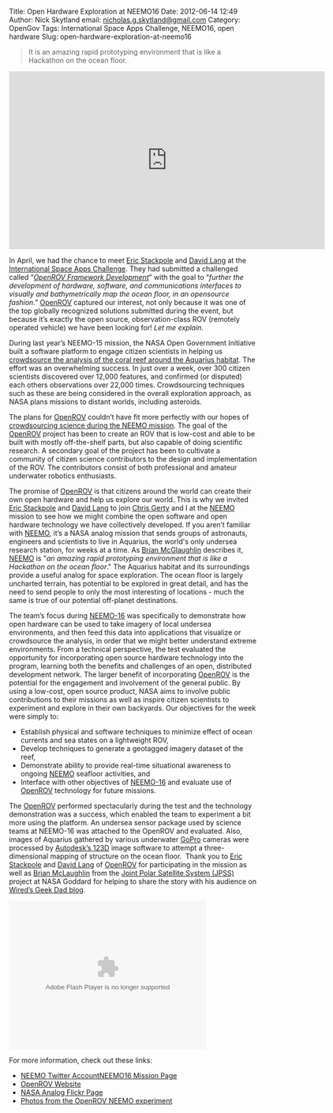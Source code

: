 Title: Open Hardware Exploration at NEEMO16
Date: 2012-06-14 12:49
Author: Nick Skytland
email: nicholas.g.skytland@gmail.com
Category: OpenGov
Tags: International Space Apps Challenge, NEEMO16, open hardware
Slug: open-hardware-exploration-at-neemo16

> It is an amazing rapid prototyping environment that is like a
> Hackathon on the ocean floor.

<iframe src="http://player.vimeo.com/video/44088059?portrait=0&amp;color=ff9933" width="640" height="360" frameborder="0" webkitallowfullscreen mozallowfullscreen allowfullscreen></iframe>

In April, we had the chance to meet [Eric Stackpole][] and [David
Lang][] at the [International Space Apps Challenge][]. They had
submitted a challenged called “*[OpenROV Framework Development][]*” with
the goal to “*further the development of hardware, software, and
communications interfaces to visually and bathymetrically map the ocean
floor, in an opensource fashion*.” [OpenROV][] captured our interest,
not only because it was one of the top globally recognized solutions
submitted during the event, but because it’s exactly the open source,
observation-class ROV (remotely operated vehicle) we have been looking
for! *Let me explain.*

During last year’s NEEMO-15 mission, the NASA Open Government Initiative
built a software platform to engage citizen scientists in helping us
[crowdsource the analysis of the coral reef around the Aquarius
habitat][]. The effort was an overwhelming success. In just over a week,
over 300 citizen scientists discovered over 12,000 features, and
confirmed (or disputed) each others observations over 22,000 times.
Crowdsourcing techniques such as these are being considered in the
overall exploration approach, as NASA plans missions to distant worlds,
including asteroids.

The plans for [OpenROV][] couldn’t have fit more perfectly with our
hopes of [crowdsourcing science during the NEEMO mission][]. The goal of
the [OpenROV][] project has been to create an ROV that is low-cost and
able to be built with mostly off-the-shelf parts, but also capable of
doing scientific research. A secondary goal of the project has been to
cultivate a community of citizen science contributors to the design and
implementation of the ROV. The contributors consist of both professional
and amateur underwater robotics enthusiasts.

The promise of [OpenROV][] is that citizens around the world can create
their own open hardware and help us explore our world. This is why we
invited [Eric Stackpole][] and [David Lang][] to join [Chris Gerty][]
and I at the [NEEMO][] mission to see how we might combine the open
software and open hardware technology we have collectively developed. If
you aren’t familiar with [NEEMO][], it’s a NASA analog mission that
sends groups of astronauts, engineers and scientists to live in
Aquarius, the world's only undersea research station, for weeks at a
time. As [Brian McGlaughlin][] describes it, [NEEMO][] is "*an amazing
rapid prototyping environment that is like a Hackathon on the ocean
floor*." The Aquarius habitat and its surroundings provide a useful
analog for space exploration. The ocean floor is largely uncharted
terrain, has potential to be explored in great detail, and has the need
to send people to only the most interesting of locations - much the same
is true of our potential off-planet destinations.

The team’s focus during [NEEMO-16][NEEMO] was specifically to
demonstrate how open hardware can be used to take imagery of local
undersea environments, and then feed this data into applications that
visualize or crowdsource the analysis, in order that we might better
understand extreme environments. From a technical perspective, the test
evaluated the opportunity for incorporating open source hardware
technology into the program, learning both the benefits and challenges
of an open, distributed development network. The larger benefit of
incorporating [OpenROV][] is the potential for the engagement and
involvement of the general public. By using a low-cost, open source
product, NASA aims to involve public contributions to their missions as
well as inspire citizen scientists to experiment and explore in their
own backyards. Our objectives for the week were simply to:

-   Establish physical and software techniques to minimize effect of
    ocean currents and sea states on a lightweight ROV,
-   Develop techniques to generate a geotagged imagery dataset of the
    reef,
-   Demonstrate ability to provide real-time situational awareness to
    ongoing [NEEMO][] seafloor activities, and
-   Interface with other objectives of [NEEMO-16][NEEMO] and evaluate
    use of [OpenROV][] technology for future missions.

The [OpenROV][] performed spectacularly during the test and the
technology demonstration was a success, which enabled the team to
experiment a bit more using the platform. An undersea sensor package
used by science teams at NEEMO-16 was attached to the OpenROV and
evaluated. Also, images of Aquarius gathered by various underwater
[GoPro][] cameras were processed by [Autodesk’s 123D][] image software
to attempt a three-dimensional mapping of structure on the ocean floor.
 Thank you to [Eric Stackpole][] and [David Lang][] of [OpenROV][1] for
participating in the mission as well as [Brian McLaughlin][Brian
McGlaughlin] from the [Joint Polar Satellite System (JPSS)][] project at
NASA Goddard for helping to share the story with his audience on
[Wired’s Geek Dad blog][].

<p>
<object width="640" height="420">
<param name="flashvars" value="offsite=true⟨=en-us&amp;page_show_url=%2Fphotos%2Fspaceappschallenge%2Fsets%2F72157630065411827%2Fshow%2F&amp;page_show_back_url=%2Fphotos%2Fspaceappschallenge%2Fsets%2F72157630065411827%2F&amp;set_id=72157630065411827&amp;jump_to="></param><param name="movie" value="http://www.flickr.com/apps/slideshow/show.swf?v=109615"></param><param name="allowFullScreen" value="true"></param>

<embed type="application/x-shockwave-flash" src="http://www.flickr.com/apps/slideshow/show.swf?v=109615" allowfullscreen="true" flashvars="offsite=true⟨=en-us&amp;page_show_url=%2Fphotos%2Fspaceappschallenge%2Fsets%2F72157630065411827%2Fshow%2F&amp;page_show_back_url=%2Fphotos%2Fspaceappschallenge%2Fsets%2F72157630065411827%2F&amp;set_id=72157630065411827&amp;jump_to=" width="400" height="300">
</embed>
</object>
</p>
For more information, check out these links:

-   [NEEMO Twitter Account][][NEEMO16 Mission Page][NEEMO]
-   [OpenROV Website][OpenROV]
-   [NASA Analog Flickr Page][]
-   [Photos from the OpenROV NEEMO experiment][]

 

  [Eric Stackpole]: http://twitter.com/#!/Eerrp
  [David Lang]: http://twitter.com/#!/davidtlang
  [International Space Apps Challenge]: http://spaceappschallenge.org
  [OpenROV Framework Development]: http://spaceappschallenge.org/challenge/openrov-framework-development
  [OpenROV]: http://openrov.com/
  [crowdsource the analysis of the coral reef around the Aquarius
  habitat]: http://open.nasa.gov/blog/2011/11/01/a-standing-army-of-virtual-aquanauts%20
  [crowdsourcing science during the NEEMO mission]: http://open.nasa.gov/blog/2011/10/19/crowdsourcing-science-at-neemo-15/
  [Chris Gerty]: http://www.twitter.com/gerty
  [NEEMO]: http://www.nasa.gov/mission_pages/NEEMO/index.html
  [Brian McGlaughlin]: http://www.wired.com/geekdad/author/bjmclaughlin/
  [GoPro]: http://gopro.com/
  [Autodesk’s 123D]: http://www.123dapp.com/
  [1]: http://www.openrov.com
  [Joint Polar Satellite System (JPSS)]: http://www.nesdis.noaa.gov/jpss/
  [Wired’s Geek Dad blog]: http://twitter.com/wiredgeekdad
  [NEEMO Twitter Account]: https://twitter.com/#!/NASA_NEEMO
  [NASA Analog Flickr Page]: http://www.flickr.com/photos/40054892@N06/
  [Photos from the OpenROV NEEMO experiment]: http://www.flickr.com/photos/spaceappschallenge/sets/72157630065411827/
